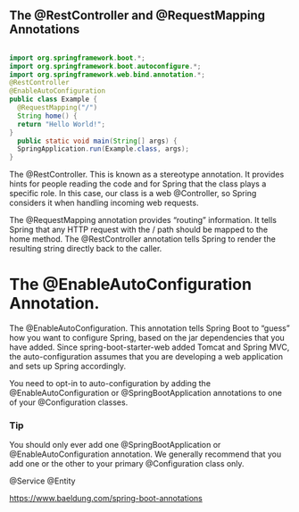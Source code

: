 ## The @RestController and @RequestMapping Annotations

``` java

import org.springframework.boot.*;
import org.springframework.boot.autoconfigure.*;
import org.springframework.web.bind.annotation.*;
@RestController
@EnableAutoConfiguration
public class Example {
  @RequestMapping("/")
  String home() {
  return "Hello World!";
}
  public static void main(String[] args) {
  SpringApplication.run(Example.class, args);
}

```
The @RestController. This is known as a stereotype annotation. It provides hints for people reading the code and for Spring that the class plays a specific
role. In this case, our class is a web @Controller, so Spring considers it when handling incoming
web requests.

The @RequestMapping annotation provides “routing” information. It tells Spring that any HTTP request
with the / path should be mapped to the home method. The @RestController annotation tells Spring
to render the resulting string directly back to the caller.

# The @EnableAutoConfiguration Annotation.

The @EnableAutoConfiguration. This annotation tells Spring Boot
to “guess” how you want to configure Spring, based on the jar dependencies that you have added. Since
spring-boot-starter-web added Tomcat and Spring MVC, the auto-configuration assumes that
you are developing a web application and sets up Spring accordingly.


You need to opt-in to auto-configuration by adding the @EnableAutoConfiguration or
@SpringBootApplication annotations to one of your @Configuration classes.

### Tip

You should only ever add one @SpringBootApplication or @EnableAutoConfiguration
annotation. We generally recommend that you add one or the other to your primary
@Configuration class only.


@Service
@Entity

https://www.baeldung.com/spring-boot-annotations


